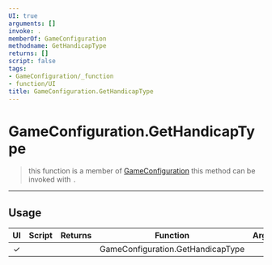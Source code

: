 ```yaml
---
UI: true
arguments: []
invoke: .
memberOf: GameConfiguration
methodname: GetHandicapType
returns: []
script: false
tags:
- GameConfiguration/_function
- function/UI
title: GameConfiguration.GetHandicapType
---
```

# GameConfiguration.GetHandicapType
> this function is a member of [GameConfiguration](civ-6/lua/GameConfiguration.md)
> this method can be invoked with `.`
-----
## Usage
|  UI | Script | Returns | Function | Arguments |
|:---:|:------:|-------:|:--------:|:---------|
|✓| ||GameConfiguration.GetHandicapType||
